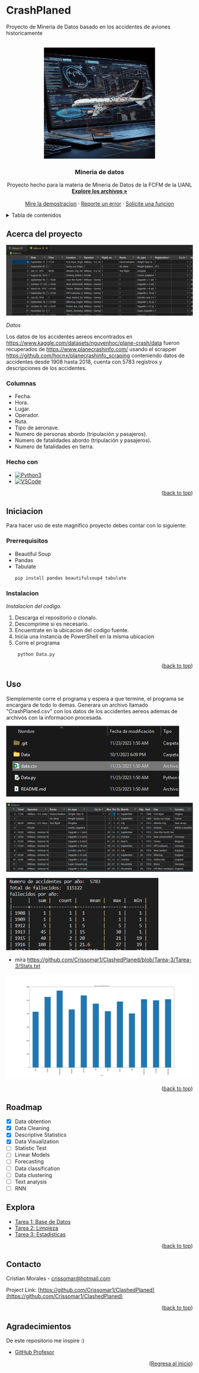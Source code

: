 # CrashPlaned
 Proyecto de Mineria de Datos basado en los accidentes de aviones historicamente

<!-- Improved compatibility of back to top link: See: https://github.com/othneildrew/Best-README-Template/pull/73 -->
<a name="readme-top"></a>
<!--
*** Thanks for checking out the Best-README-Template. If you have a suggestion
*** that would make this better, please fork the repo and create a pull request
*** or simply open an issue with the tag "enhancement".
*** Don't forget to give the project a star!
*** Thanks again! Now go create something AMAZING! :D
-->



<!-- PROJECT SHIELDS -->
<!--
*** I'm using markdown "reference style" links for readability.
*** Reference links are enclosed in brackets [ ] instead of parentheses ( ).
*** See the bottom of this document for the declaration of the reference variables
*** for contributors-url, forks-url, etc. This is an optional, concise syntax you may use.
*** https://www.markdownguide.org/basic-syntax/#reference-style-links
-->


<!-- PROJECT LOGO -->
<br />
<div align="center">
  <a href="https://github.com/Crissomar1/ClashedPlaned">
    <img src="images/logo.png" alt="Logo" width="300" height="300">
  </a>

  <h3 align="center">Mineria de datos</h3>

  <p align="center">
    Proyecto hecho para la materia de Mineria de Datos de la FCFM de la UANL
    <br />
    <a href="https://github.com/Crissomar1/ClashedPlaned"><strong>Explore los archivos »</strong></a>
    <br />
    <br />
    <a href="https://github.com/Crissomar1/ClashedPlaned">Mire la demostracion</a>
    ·
    <a href="https://github.com/Crissomar1/ClashedPlaned/issues">Reporte un error</a>
    ·
    <a href="https://github.com/Crissomar1/ClashedPlaned/issues">Solicite una funcion</a>
  </p>
</div>



<!-- TABLE OF CONTENTS -->
<details>
  <summary>Tabla de contenidos</summary>
  <ol>
    <li>
      <a href="#Acerca-del-proyecto">Acerca del proyecto</a>
      <ul>
        <li><a href="#Columnas">Resultados</a></li>
        <li><a href="#Hecho-con">Hecho con</a></li>
      </ul>
    </li>
    <li>
      <a href="#Iniciacion">Iniciacion</a>
      <ul>
        <li><a href="#Prerrequisitos">Prerrequisitos</a></li>
        <li><a href="#Instalacion">Instalacion</a></li>
      </ul>
    </li>
    <li><a href="#Uso">Uso</a></li>
    <li><a href="#roadmap">Roadmap</a></li>
    <li><a href="#Contacto">Contacto</a></li>
    <li><a href="#Agradecimientos">Agradecimientos</a></li>
  </ol>
</details>



<!-- ABOUT THE PROJECT -->
## Acerca del proyecto

![Product Name Screen Shot](images/CSV.png)

_Datos_

Los datos de los accidentes aereos encontrados en https://www.kaggle.com/datasets/nguyenhoc/plane-crash/data fueron recuperados de https://www.planecrashinfo.com/ usando el scrapper https://github.com/hocnx/planecrashinfo_scraping conteniendo datos de accidentes desde 1908 hasta 2018, cuenta con 5783 registros y descripciones de los accidentes.

### Columnas
* Fecha.
* Hora.
* Lugar.
* Operador.
* Ruta.
* Tipo de aeronave.
* Numero de personas abordo (tripulación y pasajeros).
* Numero de fatalidades abordo (tripulación y pasajeros).
* Numero de fatalidades en tierra.





### Hecho con



* [![Python3][Py3]][Py3-url]
* [![VSCode][VSC]][VSCode-url]

<p align="right">(<a href="#readme-top">back to top</a>)</p>



<!-- GETTING STARTED -->
## Iniciacion

Para hacer uso de este magnifico proyecto debes contar con lo siguiente:

### Prerrequisitos

* Beautiful Soup 
* Pandas
* Tabulate
  ```sh
  pip install pandas beautifulsoup4 tabulate
  ```

### Instalacion

_Instalacion del codigo._

1. Descarga el repositorio o clonalo.
2. Descomprime si es necesario.
2. Encuentrate en la ubicacion del codigo fuente.
3. Inicia una instancia de PowerShell en la misma ubicacion
3. Corre el programa
   ```sh
    python Data.py
   ```

<p align="right">(<a href="#readme-top">back to top</a>)</p>



<!-- USAGE EXAMPLES -->
## Uso

Siemplemente corre el programa y espera a que termine, el programa se encargara de todo lo demas.
Generara un archivo llamado "CrashPlaned.csv" con los datos de los accidentes aereos ademas de archivos con la informacion procesada.

![Screen Shot 1](Tarea-1/Datos%20descargados.png)

![Screen Shot 2](Tarea-2/Cleaned.png)

![Screen Shot 3](Tarea-3/Stats.png)
* mira https://github.com/Crissomar1/ClashedPlaned/blob/Tarea-3/Tarea-3/Stats.txt

![Screen Shot 4](Tarea-4/accidentes_por_mes.png)


<!--_For more examples, please refer to the [Documentation](https://example.com)_-->

<p align="right">(<a href="#readme-top">back to top</a>)</p>



<!-- ROADMAP -->
## Roadmap

- [x] Data obtention
- [x] Data Cleaning
- [x] Descriptive Statistics
- [x] Data Visualization
- [ ] Statistic Test
- [ ] Linear Models
- [ ] Forecasting
- [ ] Data classification
- [ ] Data clustering
- [ ] Text analysis
- [ ] RNN

## Explora

* [Tarea 1: Base de Datos](https://github.com/Crissomar1/ClashedPlaned/tree/Tarea-1)
* [Tarea 2: Limpieza](https://github.com/Crissomar1/ClashedPlaned/tree/Tarea-2)
* [Tarea 3: Estadisticas](https://github.com/Crissomar1/ClashedPlaned/tree/Tarea-3)

<p align="right">(<a href="#readme-top">back to top</a>)</p>








<!-- CONTACT -->
## Contacto

Cristian Morales - crissomar@hotmail.com

Project Link: [https://github.com/Crissomar1/ClashedPlaned](https://github.com/Crissomar1/ClashedPlaned)

<p align="right">(<a href="#readme-top">back to top</a>)</p>



<!-- ACKNOWLEDGMENTS -->
## Agradecimientos

De este repositorio me inspire :)

* [GitHub Profesor](https://github.com/ppGodel/data_mining)

<p align="right">(<a href="#readme-top">Regresa al inicio</a>)</p>



<!-- MARKDOWN LINKS & IMAGES -->
<!-- https://www.markdownguide.org/basic-syntax/#reference-style-links -->

[Py3]: https://img.shields.io/badge/Python_3-306998?style=for-the-badge&logo=python&logoColor=white
[Py3-url]: https://www.python.org/downloads/
[VSC]: https://img.shields.io/badge/Visual%20Studio%20Code-0078d7.svg?style=for-the-badge&logo=visual-studio-code&logoColor=white
[VSCode-url]: https://code.visualstudio.com/